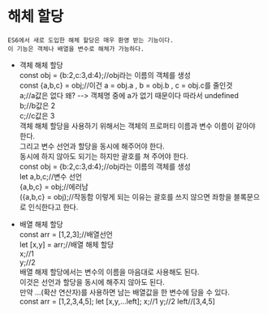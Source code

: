 # 해체 할당
    ES6에서 새로 도입한 해체 할당은 매우 환영 받는 기능이다.
    이 기능은 객체나 배열을 변수로 해체가 가능하다.
* 객체 해체 할당  
    const obj = {b:2,c:3,d:4};//obj라는 이름의 객체를 생성  
    const {a,b,c} = obj;//이건 a = obj.a , b = obj.b , c = obj.c를 줄인것   
    a;//a값은 없다 왜? --> 객체명 중에 a가 없기 때문이다 따라서 undefined  
    b;//b값은 2  
    c;//c값은 3  
    객체 해체 할당을 사용하기 위해서는 객체의 프로퍼티 이름과 변수 이름이 같아야 한다.     
    그리고 변수 선언과 할당을 동시에 해주어야 한다.  
    동시에 하지 않아도 되기는 하지만 괄호를 쳐 주어야 한다.  
    const obj = {b:2,c:3,d:4};//obj라는 이름의 객체를 생성  
    let a,b,c;//변수 선언  
    {a,b,c} = obj;//에러남  
    ({a,b,c} = obj);//작동함
    이렇게 되는 이유는 괄호를 쓰지 않으면 좌항을 블록문으로 인식한다고 한다.

* 배열 해체 할당  
    const arr = [1,2,3];//배열선언    
    let [x,y] = arr;//배열 해체 할당  
    x;//1  
    y;//2  
    배열 해제 할당에서는 변수의 이름을 마음대로 사용해도 된다.  
    이것은 선언과 할당을 동시에 해주지 않아도 된다.  
    만약 ...(확산 연산자)를 사용하면 남는 배열값을 한 변수에 담을 수 있다.  
    const arr = [1,2,3,4,5];
    let [x,y,...left];
    x;//1
    y;//2
    left//[3,4,5]


